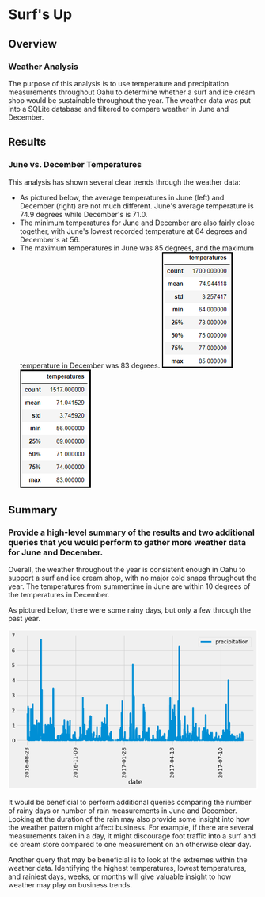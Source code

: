 # Surf's Up

## Overview

### Weather Analysis

The purpose of this analysis is to use temperature and precipitation measurements throughout Oahu to determine whether a surf and ice cream shop would be sustainable throughout the year. The weather data was put into a SQLite database and filtered to compare weather in June and December.


## Results 

### June vs. December Temperatures

This analysis has shown several clear trends through the weather data:

* As pictured below, the average temperatures in June (left) and December (right) are not much different. June's average temperature is 74.9 degrees while December's is 71.0.
* The minimum temperatures for June and December are also fairly close together, with June's lowest recorded temperature at 64 degrees and December's at 56.
* The maximum temperatures in June was 85 degrees, and the maximum temperature in December was 83 degrees.
![Alt Text](https://github.com/lyanneagger/surfs_up/blob/main/Resources/june_temp.png)  ![Alt Text](https://github.com/lyanneagger/surfs_up/blob/main/Resources/dec_temp.png)</br>


## Summary 

### Provide a high-level summary of the results and two additional queries that you would perform to gather more weather data for June and December.

Overall, the weather throughout the year is consistent enough in Oahu to support a surf and ice cream shop, with no major cold snaps throughout the year. The temperatures from summertime in June are within 10 degrees of the temperatures in December. 

As pictured below, there were some rainy days, but only a few through the past year.


![Alt Text](https://github.com/lyanneagger/surfs_up/blob/main/Resources/year_precip.png)</br>

 It would be beneficial to perform additional queries comparing the number of rainy days or number of rain measurements in June and December. Looking at the duration of the rain may also provide some insight into how the weather pattern might affect business. For example, if there are several measurements taken in a day, it might discourage foot traffic into a surf and ice cream store compared to one measurement on an otherwise clear day. 

Another query that may be beneficial is to look at the extremes within the weather data. Identifying the highest temperatures, lowest temperatures, and rainiest days, weeks, or months will give valuable insight to how weather may play on business trends.

